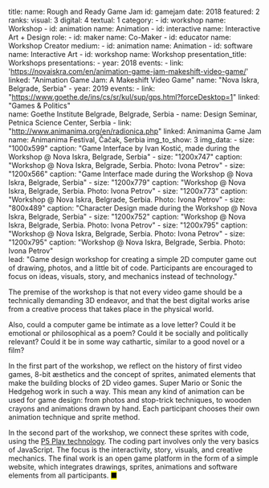 title: 
    name: Rough and Ready Game Jam
id: gamejam
date: 2018
featured: 2
ranks:
    visual: 3
    digital: 4
    textual: 1
category: 
    - id: workshop
      name: Workshop
    - id: animation
      name: Animation
    - id: interactive
      name: Interactive Art + Design
role:
    - id: maker
      name: Co-Maker
    - id: educator
      name: Workshop Creator
medium:
    - id: animation
      name: Animation
    - id: software
      name: Interactive Art
    - id: workshop
      name: Workshop
presentation_title: Workshops
presentations:
    - year: 2018
      events:
        - link: 'https://novaiskra.com/en/animation-game-jam-makeshift-video-game/'
          linked: "Animation Game Jam: A Makeshift Video Game"
          name: "Nova Iskra, Belgrade, Serbia"
    - year: 2019
      events:
        - link: "https://www.goethe.de/ins/cs/sr/kul/sup/gps.html?forceDesktop=1"
          linked: "Games & Politics"      
          name: Goethe Institute Belgrade, Belgrade, Serbia
        - name: <span class='italic-style'>Design Seminar</span>, Petnica Science Center, Serbia
        - link: "http://www.animanima.org/en/radionica.php"
          linked: Animanima Game Jam
          name: Animanima Festival, Čačak, Serbia
img_to_show: 3
img_data:
    - size: "1000x599"
      caption: "Game Interface by Ivan Kostić, made during the Workshop @ Nova Iskra, Belgrade, Serbia"
    - size: "1200x747"
      caption: "Workshop @ Nova Iskra, Belgrade, Serbia. Photo: Ivona Petrov"
    - size: "1200x566"
      caption: "Game Interface made during the Workshop @ Nova Iskra, Belgrade, Serbia"
    - size: "1200x779"
      caption: "Workshop @ Nova Iskra, Belgrade, Serbia. Photo: Ivona Petrov"
    - size: "1200x773"
      caption: "Workshop @ Nova Iskra, Belgrade, Serbia. Photo: Ivona Petrov"
    - size: "800x489"
      caption: "Character Design made during the Workshop @ Nova Iskra, Belgrade, Serbia"
    - size: "1200x752"
      caption: "Workshop @ Nova Iskra, Belgrade, Serbia. Photo: Ivona Petrov"
    - size: "1200x795"
      caption: "Workshop @ Nova Iskra, Belgrade, Serbia. Photo: Ivona Petrov"
    - size: "1200x795"
      caption: "Workshop @ Nova Iskra, Belgrade, Serbia. Photo: Ivona Petrov"  
lead: "Game design workshop for creating a simple 2D computer game out of drawing, photos, and a little bit of code. Participants are encouraged to focus on ideas, visuals, story, and mechanics instead of technology."

The premise of the workshop is that not every video game should be a technically demanding 3D endeavor, and that the best digital works arise from a creative process that takes place in the physical world.

Also, could a computer game be intimate as a love letter? Could it be emotional or philosophical as a poem? Could it be socially and politically relevant? Could it be in some way cathartic, similar to a good novel or a film?  

In the first part of the workshop, we reflect on the history of first video games, 8-bit æsthetics and the concept of <span class='italic-style'>sprites</span>, animated elements that make the building blocks of 2D video games. Super Mario or Sonic the Hedgehog work in such a way. This mean any kind of animation can be used for game design: from photos and stop-trick techniques, to wooden crayons and animations drawn by hand. Each participant chooses their own animation technique and sprite method.

In the second part of the workshop, we connect these sprites with code, using the <a href='https://molleindustria.github.io/p5.play/' target='_blank'>P5 Play technology</a>. The coding part involves only the very basics of JavaScript. The focus is the interactivity, story, visuals, and creative mechanics. The final work is an open game platform in the form of a simple website, which integrates drawings, sprites, animations and software elements from all participants. <mark>&#9632;</mark>